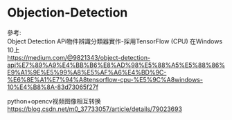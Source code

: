 # Objection-Detection
參考:  
Object Detection APi物件辨識分類器實作-採用TensorFlow (CPU) 在Windows 10上  
https://medium.com/@9821343/object-detection-api%E7%89%A9%E4%BB%B6%E8%AD%98%E5%88%A5%E5%88%86%E9%A1%9E%E5%99%A8%E5%AF%A6%E4%BD%9C-%E6%8E%A1%E7%94%A8tensorflow-cpu-%E5%9C%A8windows-10%E4%B8%8A-83d73065f27f  

python+opencv视频图像相互转换  
https://blog.csdn.net/m0_37733057/article/details/79023693
